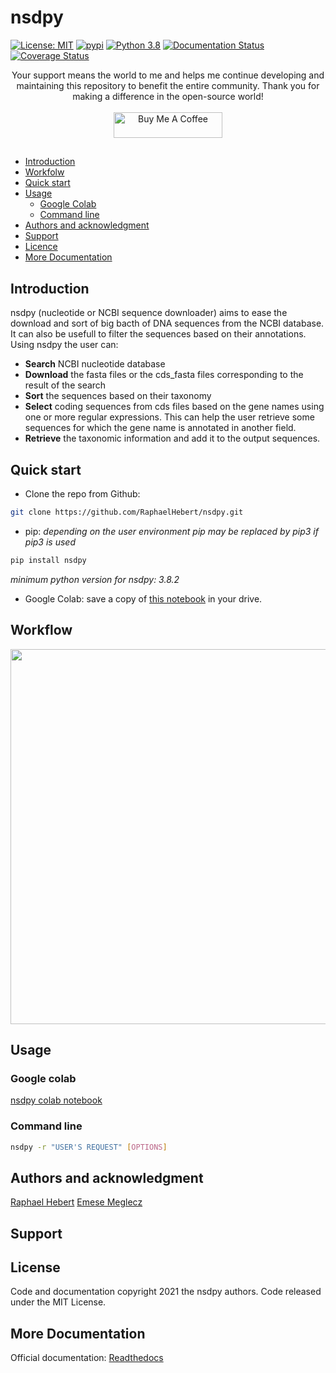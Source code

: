# nsdpy

[![License: MIT](https://img.shields.io/badge/License-MIT-yellow.svg)](https://opensource.org/licenses/MIT)
[![pypi](https://img.shields.io/pypi/v/nsdpy)](https://pypi.org/project/nsdpy/)
[![Python 3.8](https://upload.wikimedia.org/wikipedia/commons/a/a5/Blue_Python_3.8_Shield_Badge.svg)](https://www.python.org/)
[![Documentation Status](https://readthedocs.org/projects/nsdpy/badge/?version=latest)](https://nsdpy.readthedocs.io/en/latest/?badge=latest)
[![Coverage Status](https://coveralls.io/repos/github/RaphaelHebert/nsdpy/badge.svg?branch=fix/longSpeciesList)](https://coveralls.io/github/RaphaelHebert/nsdpy?branch=fix/longSpeciesList)

<div align="center" style="text-align: center">
Your support means the world to me and helps me continue developing and maintaining this repository to benefit the entire community. Thank you for making a difference in the open-source world! </div>
<br/>
<div align="center" style="text-align: center;" markdown="1"><a href="https://www.buymeacoffee.com/joe010" target="_blank"><img src="https://cdn.buymeacoffee.com/buttons/default-orange.png" alt="Buy Me A Coffee" height="41" width="174"></a>
</div>

##

- [Introduction](#introduction)
- [Workfolw](#workflow)
- [Quick start](#quick-start)
- [Usage](#usage)
  - [Google Colab](#google-colab)
  - [Command line](#command-line)
- [Authors and acknowledgment](#authors-and-acknowledgment)
- [Support](#support)
- [Licence](#license)
- [More Documentation](#more-documentation)

## Introduction

nsdpy (nucleotide or NCBI sequence downloader) aims to ease the download and sort of big bacth of DNA sequences from the NCBI database.
It can also be usefull to filter the sequences based on their annotations.
Using nsdpy the user can:

- **Search** NCBI nucleotide database
- **Download** the fasta files or the cds_fasta files corresponding to the result of the search
- **Sort** the sequences based on their taxonomy
- **Select** coding sequences from cds files based on the gene names using one or more regular expressions.
This can help the user retrieve some sequences for which the gene name is annotated in another field.
- **Retrieve** the taxonomic information and add it to the output sequences.

## Quick start

- Clone the repo from Github:
```bash
git clone https://github.com/RaphaelHebert/nsdpy.git
  ```
- pip:
_depending on the user environment pip may be replaced by pip3 if pip3 is used_
```bash
pip install nsdpy
```
*minimum python version for nsdpy: 3.8.2*

- Google Colab: save a copy of [this notebook](https://colab.research.google.com/drive/1UmxzRc_k5sNeQ2RPGe29nWR_1_0FRPkq?usp=sharing) in your drive.

## Workflow

<img src="https://docs.google.com/drawings/d/e/2PACX-1vRD4h7l0S57op_4j-5xsz8iv1j1XBliw-jEdtnWOIq-JAU2l8kSV6d1NmkHd5Q4zhUmZCA3SHUSuHJw/pub?w=801&amp;h=744" width="600" />

## Usage
### Google colab

[nsdpy colab notebook](https://colab.research.google.com/drive/1UmxzRc_k5sNeQ2RPGe29nWR_1_0FRPkq?usp=sharing)

### Command line

```bash
nsdpy -r "USER'S REQUEST" [OPTIONS]
```

## Authors and acknowledgment

[Raphael Hebert](https://github.com/RaphaelHebert)
[Emese Meglecz](https://github.com/meglecz)


## Support

## License

Code and documentation copyright 2021 the nsdpy authors. Code released under the MIT License.

## More Documentation

Official documentation:
[Readthedocs](https://nsdpy.readthedocs.io/en/latest/main.html#overview)
